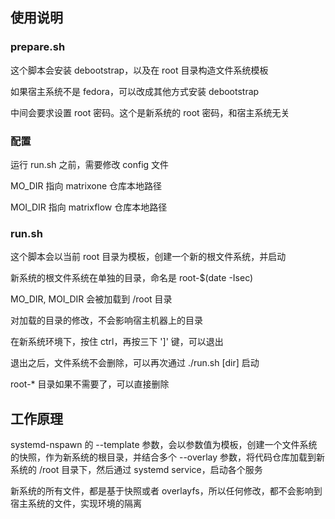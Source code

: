 ## 使用说明

### prepare.sh

这个脚本会安装 debootstrap，以及在 root 目录构造文件系统模板

如果宿主系统不是 fedora，可以改成其他方式安装 debootstrap

中间会要求设置 root 密码。这个是新系统的 root 密码，和宿主系统无关

### 配置

运行 run.sh 之前，需要修改 config 文件

MO_DIR 指向 matrixone 仓库本地路径

MOI_DIR 指向 matrixflow 仓库本地路径

### run.sh

这个脚本会以当前 root 目录为模板，创建一个新的根文件系统，并启动

新系统的根文件系统在单独的目录，命名是 root-$(date -Isec)

MO_DIR, MOI_DIR 会被加载到 /root 目录

对加载的目录的修改，不会影响宿主机器上的目录

在新系统环境下，按住 ctrl，再按三下 ']' 键，可以退出

退出之后，文件系统不会删除，可以再次通过 ./run.sh [dir] 启动

root-* 目录如果不需要了，可以直接删除

## 工作原理

systemd-nspawn 的 --template 参数，会以参数值为模板，创建一个文件系统的快照，作为新系统的根目录，并结合多个 --overlay 参数，将代码仓库加载到新系统的 /root 目录下，然后通过 systemd service，启动各个服务

新系统的所有文件，都是基于快照或者 overlayfs，所以任何修改，都不会影响到宿主系统的文件，实现环境的隔离

